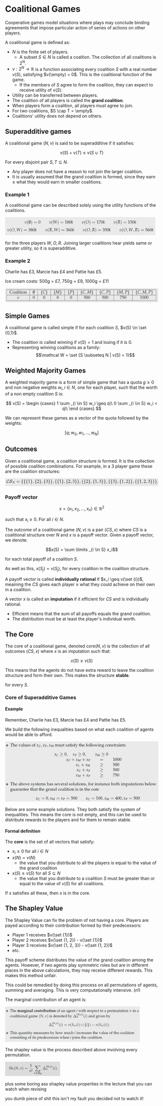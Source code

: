 # Coalitional Games

Cooperative games model situations where plays may conclude binding agreements that impose particular action of series of actions on other players. 

A coalitional game is defined as:
- $N$ is the finite set of players. 
    - A subset $S \in N$ is called a coaltion. The collection of all coalitions is $2^N$.
- $v: 2^N \to \mathbb R$ is a function associating every coalition $S$ with a real number $v(S)$, satisfying $v(\empty) = 0$. This is the coalitional function of the game. 
    - If the members of $S$ agree to form the coalition, they can expect to receive utility of $v(S)$. 
- Utility can be transferred between players.
- The coalition of all players is called the **grand coalition**.
- When players form a coalition, all players must agree to join. 
- For two coalitions, $S \cap T = \empty$.
- Coalitions' utility does not depend on others. 

## Superadditive games

A coalitional game $(N,v)$ is said to be superadditive if it satisfies:

$$v(S) + v(T) \leq v(S \cup T)$$

For every disjoint pair $S,T \subseteq N$.

- Any player does not have a reason to not join the larger coalition. 
- It is usually assumed that the grand coalition is formed, since they earn $\geq$ what they would earn in smaller coalitions. 

### Example 1

A coalitional game can be described solely using the utility functions of the coalitions. 

![](assets/2024-11-04-13-28-32.png)

for the three players $W, O, R$. Joining larger coalitions hear yields same or greater utility, so it is superadditive. 

### Example 2

Charlie has £3, Marcie has £4 and Pattie has £5.

Ice cream costs: 500g = £7, 750g = £9, 1000g = £11

![](assets/2024-11-04-13-29-55.png)

## Simple Games

A coalitional game is called simple if for each coalition $S$, $v(S) \in \set {0,1}$. 
- The coalition is called winning if $v(S) = 1$ and losing if it is 0. 
- Representing winning coalitions as a family:
$$\mathcal W = \set {S \subseteq N | v(S) = 1}$$

## Weighted Majority Games

A weighted majority game is a form of simple game that has a quota $g \geq 0$ and non negative weights $w_i, i \in N$, one for each player, such that the worth of a non empty coalition $S$ is:

$$
v(S) = 
\begin {cases}
1 \sum _{i \in S} w_i \geq q\\
0 \sum _{i \in S} w_i < q\\ 
\end {cases}
$$

We can represent these games as a vector of the quota followed by the weights:

$$[q;w_0,w_1,...,w_N]$$

## Outcomes

Given a coalitional game, a coalition structure is formed. It is the collection of possible coalition combinations. For example, in a 3 player game these are the coalition structures:

![](assets/2024-11-04-13-43-53.png)

### Payoff vector

$$x = (x_1, x_2, ..., x_n) \in \mathbb R ^2$$

such that $x_i \geq 0$. For all $i \in N$.

The outcome of a coalitional game $(N, v)$ is a pair $(CS, x)$ where $CS$ is a coalitional structure over $N$ and $x$ is a payoff vector. Given a payoff vector, we denote:

$$x(S) = \sum \limits _{i \in S} x_i$$

for each total payoff of a coalition $S$. 

As well as this, $x(S_j) = v(S_j)$, for every coalition in the coalition structure. 

A payoff vector is called **individually rational** if $x_i \geq v(\set {i})$, meaining the $CS$ gives each player $\geq$ what they could achieve on their own in a coalition. 

A vector $x$ is called an **imputation** if it efficient for $CS$ and is individually rational. 
- Efficient means that the sum of all payoffs equals the grand coalition. 
- The distribution must be at least the player's individual worth. 

## The Core

The core of a coalitional game, denoted $\text {core}(N,v)$ is the collection of all outcomes $(CS, x)$ where $x$ is an imputation such that:

$$x(S) \geq v(S)$$

This means that the agents do not have extra reward to leave the coalition structure and form their own. This makes the structure **stable**.

for every $S$. 

### Core of Superadditive Games

#### Example

Remember, Charlie has £3, Marcie has £4 and Pattie has £5.

We build the following inequalities based on what each coalition of agents would be able to afford. 

![](assets/2024-11-04-15-11-27.png)

Below are some example solutions. They both satisfy the system of inequalities. This means the core is not empty, and this can be used to distribute rewards to the players and for them to remain stable. 

#### Formal definition

The **core** is the set of all vectors that satisfy:

- $x_i \geq 0$ for all $i \in N$
- $x(N) = v(N)$
    - the value that you distribute to  all the players is equal to the value  of the grand coalition
- $x(S) \geq v(S)$ for all $S \subseteq N$
    - the value that you distribute to a coalition $S$ must be greater than or equal to the value of $v(S)$ for all coalitions. 

If x satisfies all these, then $x$ is in the core. 

## The Shapley Value

The Shapley Value can fix the problem of not having a core. Players are payed according to their contribution formed by their predecessors:

- Player 1 receives $v(\set {1})$
- Player 2 receives $v(\set {1, 2}) - v(\set {1})$
- Player 3 receives $v(\set {1, 2, 3}) - v(\set {1, 2})$
- etc.

This payoff scheme distributes the value of the grand coalition among the agents. However, if two agents play symmetric roles but are in different places in the above calculations, they may receive different rewards. This makes this method unfair. 

This could be remedied by doing this process on all permutations of agents, summing and averaging. This is very computationally intensive. $(n!)$

The marginal contribution of an agent is:

![](assets/2024-11-11-17-55-53.png)

The shapley value is the process described above involving every permutation. 

![](assets/2024-11-11-17-56-23.png)

plus some boring ass shapley value properties in the lecture that you can watch when revising

you dumb piece of shit this isn't my fault you decided not to watch it!
